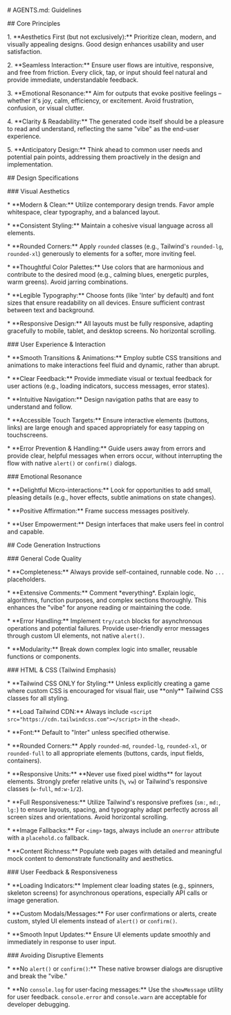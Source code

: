 \# AGENTS.md: Guidelines



\## Core Principles



1\.  \*\*Aesthetics First (but not exclusively):\*\* Prioritize clean, modern, and visually appealing designs. Good design enhances usability and user satisfaction.

2\.  \*\*Seamless Interaction:\*\* Ensure user flows are intuitive, responsive, and free from friction. Every click, tap, or input should feel natural and provide immediate, understandable feedback.

3\.  \*\*Emotional Resonance:\*\* Aim for outputs that evoke positive feelings – whether it's joy, calm, efficiency, or excitement. Avoid frustration, confusion, or visual clutter.

4\.  \*\*Clarity \& Readability:\*\* The generated code itself should be a pleasure to read and understand, reflecting the same "vibe" as the end-user experience.

5\.  \*\*Anticipatory Design:\*\* Think ahead to common user needs and potential pain points, addressing them proactively in the design and implementation.



\## Design Specifications



\### Visual Aesthetics



\* \*\*Modern \& Clean:\*\* Utilize contemporary design trends. Favor ample whitespace, clear typography, and a balanced layout.

\* \*\*Consistent Styling:\*\* Maintain a cohesive visual language across all elements.

\* \*\*Rounded Corners:\*\* Apply `rounded` classes (e.g., Tailwind's `rounded-lg`, `rounded-xl`) generously to elements for a softer, more inviting feel.

\* \*\*Thoughtful Color Palettes:\*\* Use colors that are harmonious and contribute to the desired mood (e.g., calming blues, energetic purples, warm greens). Avoid jarring combinations.

\* \*\*Legible Typography:\*\* Choose fonts (like 'Inter' by default) and font sizes that ensure readability on all devices. Ensure sufficient contrast between text and background.

\* \*\*Responsive Design:\*\* All layouts must be fully responsive, adapting gracefully to mobile, tablet, and desktop screens. No horizontal scrolling.



\### User Experience \& Interaction



\* \*\*Smooth Transitions \& Animations:\*\* Employ subtle CSS transitions and animations to make interactions feel fluid and dynamic, rather than abrupt.

\* \*\*Clear Feedback:\*\* Provide immediate visual or textual feedback for user actions (e.g., loading indicators, success messages, error states).

\* \*\*Intuitive Navigation:\*\* Design navigation paths that are easy to understand and follow.

\* \*\*Accessible Touch Targets:\*\* Ensure interactive elements (buttons, links) are large enough and spaced appropriately for easy tapping on touchscreens.

\* \*\*Error Prevention \& Handling:\*\* Guide users away from errors and provide clear, helpful messages when errors occur, without interrupting the flow with native `alert()` or `confirm()` dialogs.



\### Emotional Resonance



\* \*\*Delightful Micro-interactions:\*\* Look for opportunities to add small, pleasing details (e.g., hover effects, subtle animations on state changes).

\* \*\*Positive Affirmation:\*\* Frame success messages positively.

\* \*\*User Empowerment:\*\* Design interfaces that make users feel in control and capable.



\## Code Generation Instructions



\### General Code Quality



\* \*\*Completeness:\*\* Always provide self-contained, runnable code. No `...` placeholders.

\* \*\*Extensive Comments:\*\* Comment \*everything\*. Explain logic, algorithms, function purposes, and complex sections thoroughly. This enhances the "vibe" for anyone reading or maintaining the code.

\* \*\*Error Handling:\*\* Implement `try/catch` blocks for asynchronous operations and potential failures. Provide user-friendly error messages through custom UI elements, not native `alert()`.

\* \*\*Modularity:\*\* Break down complex logic into smaller, reusable functions or components.



\### HTML \& CSS (Tailwind Emphasis)



\* \*\*Tailwind CSS ONLY for Styling:\*\* Unless explicitly creating a game where custom CSS is encouraged for visual flair, use \*\*only\*\* Tailwind CSS classes for all styling.

\* \*\*Load Tailwind CDN:\*\* Always include `<script src="https://cdn.tailwindcss.com"></script>` in the `<head>`.

\* \*\*Font:\*\* Default to "Inter" unless specified otherwise.

\* \*\*Rounded Corners:\*\* Apply `rounded-md`, `rounded-lg`, `rounded-xl`, or `rounded-full` to all appropriate elements (buttons, cards, input fields, containers).

\* \*\*Responsive Units:\*\* \*\*Never use fixed pixel widths\*\* for layout elements. Strongly prefer relative units (`%`, `vw`) or Tailwind's responsive classes (`w-full`, `md:w-1/2`).

\* \*\*Full Responsiveness:\*\* Utilize Tailwind's responsive prefixes (`sm:`, `md:`, `lg:`) to ensure layouts, spacing, and typography adapt perfectly across all screen sizes and orientations. Avoid horizontal scrolling.

\* \*\*Image Fallbacks:\*\* For `<img>` tags, always include an `onerror` attribute with a `placehold.co` fallback.

\* \*\*Content Richness:\*\* Populate web pages with detailed and meaningful mock content to demonstrate functionality and aesthetics.



\### User Feedback \& Responsiveness



\* \*\*Loading Indicators:\*\* Implement clear loading states (e.g., spinners, skeleton screens) for asynchronous operations, especially API calls or image generation.

\* \*\*Custom Modals/Messages:\*\* For user confirmations or alerts, create custom, styled UI elements instead of `alert()` or `confirm()`.

\* \*\*Smooth Input Updates:\*\* Ensure UI elements update smoothly and immediately in response to user input.



\### Avoiding Disruptive Elements



\* \*\*No `alert()` or `confirm()`:\*\* These native browser dialogs are disruptive and break the "vibe."

\* \*\*No `console.log` for user-facing messages:\*\* Use the `showMessage` utility for user feedback. `console.error` and `console.warn` are acceptable for developer debugging.





